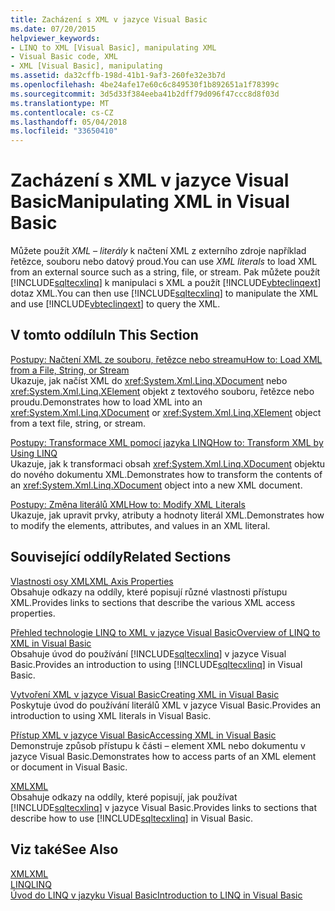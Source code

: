 ```yaml
---
title: Zacházení s XML v jazyce Visual Basic
ms.date: 07/20/2015
helpviewer_keywords:
- LINQ to XML [Visual Basic], manipulating XML
- Visual Basic code, XML
- XML [Visual Basic], manipulating
ms.assetid: da32cffb-198d-41b1-9af3-260fe32e3b7d
ms.openlocfilehash: 4be24afe17e60c6c849530f1b892651a1f78399c
ms.sourcegitcommit: 3d5d33f384eeba41b2dff79d096f47ccc8d8f03d
ms.translationtype: MT
ms.contentlocale: cs-CZ
ms.lasthandoff: 05/04/2018
ms.locfileid: "33650410"
---
```

# <a name="manipulating-xml-in-visual-basic"></a><span data-ttu-id="5b5c6-102">Zacházení s XML v jazyce Visual Basic</span><span class="sxs-lookup"><span data-stu-id="5b5c6-102">Manipulating XML in Visual Basic</span></span>
<span data-ttu-id="5b5c6-103">Můžete použít *XML – literály* k načtení XML z externího zdroje například řetězce, souboru nebo datový proud.</span><span class="sxs-lookup"><span data-stu-id="5b5c6-103">You can use *XML literals* to load XML from an external source such as a string, file, or stream.</span></span> <span data-ttu-id="5b5c6-104">Pak můžete použít [!INCLUDE[sqltecxlinq](~/includes/sqltecxlinq-md.md)] k manipulaci s XML a použít [!INCLUDE[vbteclinqext](~/includes/vbteclinqext-md.md)] dotaz XML.</span><span class="sxs-lookup"><span data-stu-id="5b5c6-104">You can then use [!INCLUDE[sqltecxlinq](~/includes/sqltecxlinq-md.md)] to manipulate the XML and use [!INCLUDE[vbteclinqext](~/includes/vbteclinqext-md.md)] to query the XML.</span></span>  
  
## <a name="in-this-section"></a><span data-ttu-id="5b5c6-105">V tomto oddílu</span><span class="sxs-lookup"><span data-stu-id="5b5c6-105">In This Section</span></span>  
 [<span data-ttu-id="5b5c6-106">Postupy: Načtení XML ze souboru, řetězce nebo streamu</span><span class="sxs-lookup"><span data-stu-id="5b5c6-106">How to: Load XML from a File, String, or Stream</span></span>](../../../../visual-basic/programming-guide/language-features/xml/how-to-load-xml-from-a-file-string-or-stream.md)  
 <span data-ttu-id="5b5c6-107">Ukazuje, jak načíst XML do <xref:System.Xml.Linq.XDocument> nebo <xref:System.Xml.Linq.XElement> objekt z textového souboru, řetězce nebo proudu.</span><span class="sxs-lookup"><span data-stu-id="5b5c6-107">Demonstrates how to load XML into an <xref:System.Xml.Linq.XDocument> or <xref:System.Xml.Linq.XElement> object from a text file, string, or stream.</span></span>  
  
 [<span data-ttu-id="5b5c6-108">Postupy: Transformace XML pomocí jazyka LINQ</span><span class="sxs-lookup"><span data-stu-id="5b5c6-108">How to: Transform XML by Using LINQ</span></span>](../../../../visual-basic/programming-guide/language-features/xml/how-to-transform-xml-by-using-linq.md)  
 <span data-ttu-id="5b5c6-109">Ukazuje, jak k transformaci obsah <xref:System.Xml.Linq.XDocument> objektu do nového dokumentu XML.</span><span class="sxs-lookup"><span data-stu-id="5b5c6-109">Demonstrates how to transform the contents of an <xref:System.Xml.Linq.XDocument> object into a new XML document.</span></span>  
  
 [<span data-ttu-id="5b5c6-110">Postupy: Změna literálů XML</span><span class="sxs-lookup"><span data-stu-id="5b5c6-110">How to: Modify XML Literals</span></span>](../../../../visual-basic/programming-guide/language-features/xml/how-to-modify-xml-literals.md)  
 <span data-ttu-id="5b5c6-111">Ukazuje, jak upravit prvky, atributy a hodnoty literál XML.</span><span class="sxs-lookup"><span data-stu-id="5b5c6-111">Demonstrates how to modify the elements, attributes, and values in an XML literal.</span></span>  
  
## <a name="related-sections"></a><span data-ttu-id="5b5c6-112">Související oddíly</span><span class="sxs-lookup"><span data-stu-id="5b5c6-112">Related Sections</span></span>  
 [<span data-ttu-id="5b5c6-113">Vlastnosti osy XML</span><span class="sxs-lookup"><span data-stu-id="5b5c6-113">XML Axis Properties</span></span>](../../../../visual-basic/language-reference/xml-axis/xml-axis-properties.md)  
 <span data-ttu-id="5b5c6-114">Obsahuje odkazy na oddíly, které popisují různé vlastnosti přístupu XML.</span><span class="sxs-lookup"><span data-stu-id="5b5c6-114">Provides links to sections that describe the various XML access properties.</span></span>  
  
 [<span data-ttu-id="5b5c6-115">Přehled technologie LINQ to XML v jazyce Visual Basic</span><span class="sxs-lookup"><span data-stu-id="5b5c6-115">Overview of LINQ to XML in Visual Basic</span></span>](../../../../visual-basic/programming-guide/language-features/xml/overview-of-linq-to-xml.md)  
 <span data-ttu-id="5b5c6-116">Obsahuje úvod do používání [!INCLUDE[sqltecxlinq](~/includes/sqltecxlinq-md.md)] v jazyce Visual Basic.</span><span class="sxs-lookup"><span data-stu-id="5b5c6-116">Provides an introduction to using [!INCLUDE[sqltecxlinq](~/includes/sqltecxlinq-md.md)] in Visual Basic.</span></span>  
  
 [<span data-ttu-id="5b5c6-117">Vytvoření XML v jazyce Visual Basic</span><span class="sxs-lookup"><span data-stu-id="5b5c6-117">Creating XML in Visual Basic</span></span>](../../../../visual-basic/programming-guide/language-features/xml/creating-xml.md)  
 <span data-ttu-id="5b5c6-118">Poskytuje úvod do používání literálů XML v jazyce Visual Basic.</span><span class="sxs-lookup"><span data-stu-id="5b5c6-118">Provides an introduction to using XML literals in Visual Basic.</span></span>  
  
 [<span data-ttu-id="5b5c6-119">Přístup XML v jazyce Visual Basic</span><span class="sxs-lookup"><span data-stu-id="5b5c6-119">Accessing XML in Visual Basic</span></span>](../../../../visual-basic/programming-guide/language-features/xml/accessing-xml.md)  
 <span data-ttu-id="5b5c6-120">Demonstruje způsob přístupu k části – element XML nebo dokumentu v jazyce Visual Basic.</span><span class="sxs-lookup"><span data-stu-id="5b5c6-120">Demonstrates how to access parts of an XML element or document in Visual Basic.</span></span>  
  
 [<span data-ttu-id="5b5c6-121">XML</span><span class="sxs-lookup"><span data-stu-id="5b5c6-121">XML</span></span>](../../../../visual-basic/programming-guide/language-features/xml/index.md)  
 <span data-ttu-id="5b5c6-122">Obsahuje odkazy na oddíly, které popisují, jak používat [!INCLUDE[sqltecxlinq](~/includes/sqltecxlinq-md.md)] v jazyce Visual Basic.</span><span class="sxs-lookup"><span data-stu-id="5b5c6-122">Provides links to sections that describe how to use [!INCLUDE[sqltecxlinq](~/includes/sqltecxlinq-md.md)] in Visual Basic.</span></span>  
  
## <a name="see-also"></a><span data-ttu-id="5b5c6-123">Viz také</span><span class="sxs-lookup"><span data-stu-id="5b5c6-123">See Also</span></span>  
 [<span data-ttu-id="5b5c6-124">XML</span><span class="sxs-lookup"><span data-stu-id="5b5c6-124">XML</span></span>](../../../../visual-basic/programming-guide/language-features/xml/index.md)  
 [<span data-ttu-id="5b5c6-125">LINQ</span><span class="sxs-lookup"><span data-stu-id="5b5c6-125">LINQ</span></span>](../../../../visual-basic/programming-guide/language-features/linq/index.md)  
 [<span data-ttu-id="5b5c6-126">Úvod do LINQ v jazyku Visual Basic</span><span class="sxs-lookup"><span data-stu-id="5b5c6-126">Introduction to LINQ in Visual Basic</span></span>](../../../../visual-basic/programming-guide/language-features/linq/introduction-to-linq.md)
